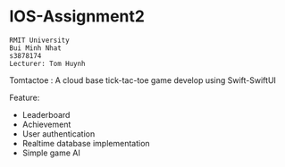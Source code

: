 # IOS-Assignment2
```
RMIT University
Bui Minh Nhat 
s3878174
Lecturer: Tom Huynh
```

Tomtactoe :
A cloud base tick-tac-toe game develop using Swift-SwiftUI

Feature:
* Leaderboard
* Achievement
* User authentication
* Realtime database implementation
* Simple game AI
